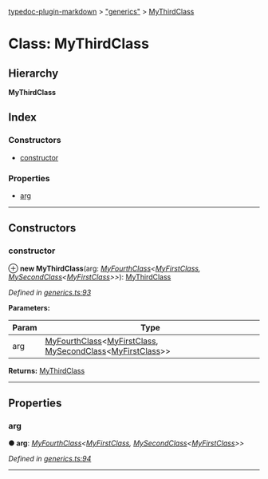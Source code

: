 [typedoc-plugin-markdown](../README.md) > ["generics"](../modules/_generics_.md) > [MyThirdClass](../classes/_generics_.mythirdclass.md)

# Class: MyThirdClass

## Hierarchy

**MyThirdClass**

## Index

### Constructors

* [constructor](_generics_.mythirdclass.md#constructor)

### Properties

* [arg](_generics_.mythirdclass.md#arg)

---

## Constructors

<a id="constructor"></a>

###  constructor

⊕ **new MyThirdClass**(arg: *[MyFourthClass](_generics_.myfourthclass.md)<[MyFirstClass](_generics_.myfirstclass.md), [MySecondClass](_generics_.mysecondclass.md)<[MyFirstClass](_generics_.myfirstclass.md)>>*): [MyThirdClass](_generics_.mythirdclass.md)

*Defined in [generics.ts:93](https://github.com/tgreyjs/typedoc-plugin-markdown/blob/master/test/src/generics.ts#L93)*

**Parameters:**

| Param | Type |
| ------ | ------ |
| arg | [MyFourthClass](_generics_.myfourthclass.md)<[MyFirstClass](_generics_.myfirstclass.md), [MySecondClass](_generics_.mysecondclass.md)<[MyFirstClass](_generics_.myfirstclass.md)>> | 

**Returns:** [MyThirdClass](_generics_.mythirdclass.md)

___

## Properties

<a id="arg"></a>

###  arg

**● arg**: *[MyFourthClass](_generics_.myfourthclass.md)<[MyFirstClass](_generics_.myfirstclass.md), [MySecondClass](_generics_.mysecondclass.md)<[MyFirstClass](_generics_.myfirstclass.md)>>*

*Defined in [generics.ts:94](https://github.com/tgreyjs/typedoc-plugin-markdown/blob/master/test/src/generics.ts#L94)*

___


